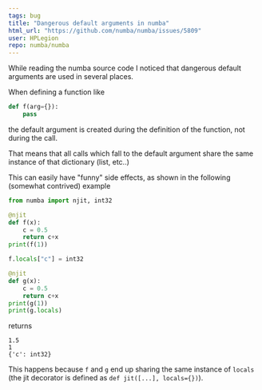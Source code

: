 ```yaml
---
tags: bug
title: "Dangerous default arguments in numba"
html_url: "https://github.com/numba/numba/issues/5809"
user: HPLegion
repo: numba/numba
---
```


While reading the numba source code I noticed that dangerous default arguments are used in several places.

When defining a function like
```python
def f(arg={}):
    pass
```
the default argument is created during the definition of the function, not during the call.

That means that all calls which fall to the default argument share the same instance of that dictionary (list, etc..)

This can easily have "funny" side effects, as shown in the following (somewhat contrived) example
```python
from numba import njit, int32

@njit
def f(x):
    c = 0.5
    return c+x
print(f(1))

f.locals["c"] = int32

@njit
def g(x):
    c = 0.5
    return c+x
print(g(1))
print(g.locals)
```
returns
```
1.5
1
{'c': int32}
```
This happens because `f` and `g` end up sharing the same instance of `locals` (the jit decorator is defined as `def jit([...], locals={})`).